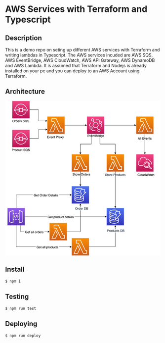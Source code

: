 # AWS Services with Terraform and Typescript

## Description
This is a demo repo on seting up different AWS services with Terraform and writing lambdas in Typescript. The AWS services incuded are AWS SQS, AWS EventBridge, AWS CloudWatch, AWS API Gateway, AWS DynamoDB and AWS Lambda. It is assumed that Terraform and Nodejs is already installed on your pc and you can deploy to an AWS Account using Terraform.

## Architecture
![Architecture](architecture.png)

## Install
```
$ npm i
```

## Testing
```
$ npm run test
```

## Deploying
```
$ npm run deploy
```
